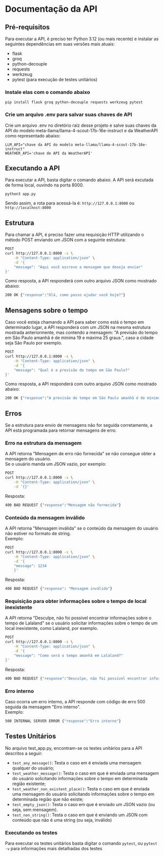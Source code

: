 # Documentação da API
## Pré-requisitos
Para executar a API, é preciso ter Python 3.12 (ou mais recente) e instalar as seguintes dependências em suas versões mais atuais:

- flask
- groq
- python-decouple
- requests
- werkzeug
- pytest (para execução de testes unitários)

### Instale elas com o comando abaixo
`pip install flask groq python-decouple requests werkzeug pytest`

### Crie um arquivo .env para salvar suas chaves de API
Crie um arquivo .env no diretório raíz desse projeto e salve suas chaves da API do modelo meta-llama/llama-4-scout-17b-16e-instruct e da WeatherAPI como representado abaixo:
```
LLM_API="chave da API do modelo meta-llama/llama-4-scout-17b-16e-instruct"
WEATHER_API='chave de API da WeatherAPI'
```

## Executando a API
Para executar a API, basta digitar o comando abaixo. A API será excutada de forma local, ouvindo na porta 8000.
```
python3 app.py
```

Sendo assim, a rota para acessá-la é:
`http://127.0.0.1:8000` ou `http://localhost:8000`

## Estrutura
Para chamar a API, é preciso fazer uma requisição HTTP utilizando o método POST enviando um JSON com a seguinte estrutura:
```bash
POST
curl http://127.0.0.1:8000 -s \
	-H "Content-Type: application/json" \
	-d '{
	"message": "Aqui você escreve a mensagem que deseja enviar"
}'
```

Como resposta, a API responderá com outro arquivo JSON como mostrado abaixo:

```bash
200 OK {"response":"Olá, como posso ajudar você hoje?"}
```

## Mensagens sobre o tempo
Caso você esteja chamando a API para saber como está o tempo em determinado lugar, a API responderá com um JSON na mesma estrutura mostrada anteriormente, mas contendo a mensagem: "A previsão do tempo em São Paulo amanhã é de mínima 19 e máxima 25 graus.", caso a cidade seja São Paulo por exemplo.

```bash
POST
curl http://127.0.0.1:8000 -s \
	-H "Content-Type: application/json" \
	-d '{
	"message": "Qual é a previsão do tempo em São Paulo?"
}'
```

Como resposta, a API responderá com outro arquivo JSON como mostrado abaixo:

```bash
200 OK {"response":"A previsão do tempo em São Paulo amanhã é de mínima 19 e máxima 25 graus."}
```

## Erros
Se a estrutura para envio de mensagens não for seguida corretamente, a API está programada para retornar mensagens de erro.

### Erro na estrutura da mensagem
A API retorna "Mensagem de erro não fornecida" se não consegue obter a mensagem do usuário.  
Se o usuário manda um JSON vazio, por exemplo:
```bash
POST
curl http://127.0.0.1:8000 -s \
	-H "Content-Type: application/json" \
	-d '{}'
```
Resposta:
```bash
400 BAD REQUEST {"response":"Mensagem não fornecida"}
```

### Conteúdo da mensagem inválido 
A API retorna "Mensagem inválida" se o conteúdo da mensagem do usuário não estiver no formato de string.  
Exemplo:
```bash
POST
curl http://127.0.0.1:8000 -s \
	-H "Content-Type: application/json" \
	-d '{
	"message": 1234
	}'
```
Resposta:
```bash
400 BAD REQUEST {"response": "Mensagem inválida"}
```

### Requisição para obter informações sobre o tempo de local inexistente
A API retorna "Desculpe, não foi possível encontrar informações sobre o tempo de Lalaland" se o usuário solicitar informações sobre o tempo de um local inexistente, como Lalaland, por exemplo.
```bash
POST
curl http://127.0.0.1:8000 -s \
	-H "Content-Type: application/json" \
	-d '{
	"message": "Como será o tempo amanhã em Lalaland?"
}'
```
Resposta:
```bash
400 BAD REQUEST {"response":"Desculpe, não foi possível encontrar informações sobre o tempo de Lalaland"}
```

### Erro interno
Caso ocorra um erro interno, a API responde com código de erro 500 seguida da mensagem "Erro interno".  
Exemplo:
```bash
500 INTERNAL SERVER ERROR {"response":"Erro interno"}
```

## Testes Unitários
No arquivo test_app.py, encontram-se os testes unitários para a API descritos a seguir:
- `test_any_message()`: Testa o caso em é enviada uma mensagem qualquer do usuário;
- `test_weather_message()`: Testa o caso em que é enviada uma mensagem do usuário solicitando informações sobre o tempo em determinada região existente;
- `test_weather_non_existent_place()`: Testa o caso em que é enviada uma mensagem do usuário solicitando informações sobre o tempo em determinada região que não existe;
- `test_empty_json()`: Testa o caso em que é enviado um JSON vazio (ou seja, sem mensagem).
- `test_non_string()`: Testa o caso em que é enviando um JSON com conteúdo que não é uma string (ou seja, inválido)

### Executando os testes
Para executar os testes unitários basta digitar o comando `pytest`, ou `pytest -v` para informações mais detalhadas dos testes
